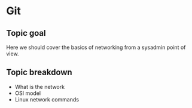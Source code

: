 # Git

## Topic goal

Here we should cover the basics of networking from a sysadmin point of view.

## Topic breakdown

* What is the network
* OSI model
* Linux network commands

